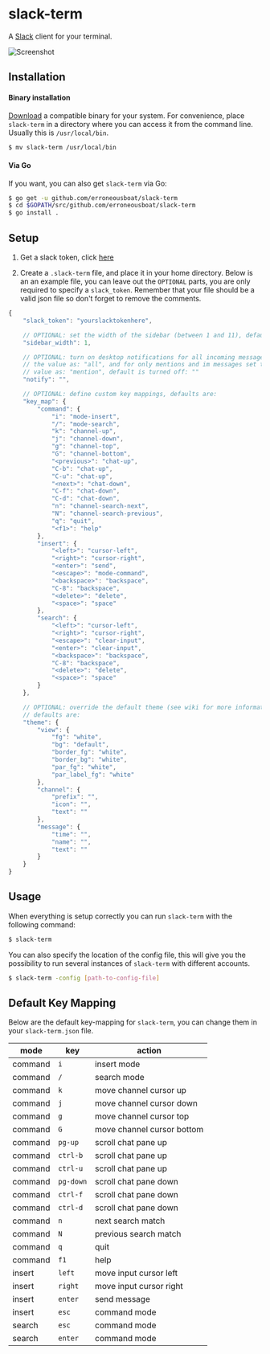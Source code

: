 slack-term
==========

A [Slack](https://slack.com) client for your terminal.

![Screenshot](/screenshot.png?raw=true)

Installation
------------

#### Binary installation

[Download](https://github.com/erroneousboat/slack-term/releases) a
compatible binary for your system. For convenience, place `slack-term` in a
directory where you can access it from the command line. Usually this is
`/usr/local/bin`.

```bash
$ mv slack-term /usr/local/bin
```

#### Via Go

If you want, you can also get `slack-term` via Go:

```bash
$ go get -u github.com/erroneousboat/slack-term
$ cd $GOPATH/src/github.com/erroneousboat/slack-term
$ go install .
```

Setup
-----

1. Get a slack token, click [here](https://api.slack.com/docs/oauth-test-tokens) 

2. Create a `.slack-term` file, and place it in your home directory. Below is
   an an example file, you can leave out the `OPTIONAL` parts, you are only
   required to specify a `slack_token`. Remember that your file should be
   a valid json file so don't forget to remove the comments.

```javascript
{
    "slack_token": "yourslacktokenhere",

    // OPTIONAL: set the width of the sidebar (between 1 and 11), default is 1
    "sidebar_width": 1,

    // OPTIONAL: turn on desktop notifications for all incoming messages, set
    // the value as: "all", and for only mentions and im messages set the
    // value as: "mention", default is turned off: ""
    "notify": "",

    // OPTIONAL: define custom key mappings, defaults are:
    "key_map": {
        "command": {
            "i": "mode-insert",
            "/": "mode-search",
            "k": "channel-up",
            "j": "channel-down",
            "g": "channel-top",
            "G": "channel-bottom",
            "<previous>": "chat-up",
            "C-b": "chat-up",
            "C-u": "chat-up",
            "<next>": "chat-down",
            "C-f": "chat-down",
            "C-d": "chat-down",
            "n": "channel-search-next",
            "N": "channel-search-previous",
            "q": "quit",
            "<f1>": "help"
        },
        "insert": {
            "<left>": "cursor-left",
            "<right>": "cursor-right",
            "<enter>": "send",
            "<escape>": "mode-command",
            "<backspace>": "backspace",
            "C-8": "backspace",
            "<delete>": "delete",
            "<space>": "space"
        },
        "search": {
            "<left>": "cursor-left",
            "<right>": "cursor-right",
            "<escape>": "clear-input",
            "<enter>": "clear-input",
            "<backspace>": "backspace",
            "C-8": "backspace",
            "<delete>": "delete",
            "<space>": "space"
        }
    },

    // OPTIONAL: override the default theme (see wiki for more information),
    // defaults are:
    "theme": {
        "view": {
            "fg": "white",
            "bg": "default",
            "border_fg": "white",
            "border_bg": "white",
            "par_fg": "white",
            "par_label_fg": "white"
        },
        "channel": {
            "prefix": "",
            "icon": "",
            "text": ""
        },
        "message": {
            "time": "",
            "name": "",
            "text": ""
        }
    }
}
```

Usage
-----

When everything is setup correctly you can run `slack-term` with the following
command: 

```bash
$ slack-term
```

You can also specify the location of the config file, this will give you
the possibility to run several instances of `slack-term` with different
accounts.

```bash
$ slack-term -config [path-to-config-file]
```

Default Key Mapping
-------------------

Below are the default key-mapping for `slack-term`, you can change them
in your `slack-term.json` file.

| mode    | key       | action                     |
|---------|-----------|----------------------------|
| command | `i`       | insert mode                |
| command | `/`       | search mode                |
| command | `k`       | move channel cursor up     |
| command | `j`       | move channel cursor down   |
| command | `g`       | move channel cursor top    |
| command | `G`       | move channel cursor bottom |
| command | `pg-up`   | scroll chat pane up        |
| command | `ctrl-b`  | scroll chat pane up        |
| command | `ctrl-u`  | scroll chat pane up        |
| command | `pg-down` | scroll chat pane down      |
| command | `ctrl-f`  | scroll chat pane down      |
| command | `ctrl-d`  | scroll chat pane down      |
| command | `n`       | next search match          |
| command | `N`       | previous search match      |
| command | `q`       | quit                       |
| command | `f1`      | help                       |
| insert  | `left`    | move input cursor left     |
| insert  | `right`   | move input cursor right    |
| insert  | `enter`   | send message               |
| insert  | `esc`     | command mode               |
| search  | `esc`     | command mode               |
| search  | `enter`   | command mode               |
